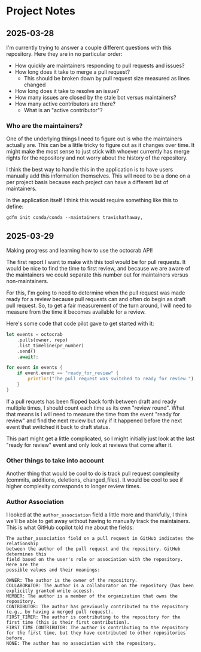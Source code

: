 # Project Notes

## 2025-03-28

I'm currently trying to answer a couple different questions with this repository.
Here they are in no particular order:

- How quickly are maintainers responding to pull requests and issues?
- How long does it take to merge a pull request?
    - This should be broken down by pull request size measured as lines changed
- How long does it take to resolve an issue?
- How many issues are closed by the stale bot versus maintainers?
- How many active contributors are there?
    - What is an "active contributor"?

### Who are the maintainers?

One of the underlying things I need to figure out is who the maintainers
actually are. This can be a little tricky to figure out as it changes over
time. It might make the most sense to just stick with whoever currently has
merge rights for the repository and not worry about the history of the repository.

I think the best way to handle this in the application is to have users manually
add this information themselves. This will need to be a done on a per project
basis because each project can have a different list of maintainers.

In the application itself I think this would require something like this
to define:

```
gdfm init conda/conda --maintainers travishathaway,
```

## 2025-03-29

Making progress and learning how to use the octocrab API!

The first report I want to make with this tool would be for pull requests.
It would be nice to find the time to first review, and because we are aware
of the maintainers we could separate this number out for maintainers versus
non-maintainers.

For this, I'm going to need to determine when the pull request was made ready
for a review because pull requests can and often do begin as draft pull request.
So, to get a fair measurement of the turn around, I will need to measure from the
time it becomes available for a review.

Here's some code that code pilot gave to get started with it:

```rust
let events = octocrab
    .pulls(owner, repo)
    .list_timeline(pr_number)
    .send()
    .await?;

for event in events {
    if event.event == "ready_for_review" {
        println!("The pull request was switched to ready for review.");
    }
}
```

If a pull requets has been flipped back forth between draft and ready multiple
times, I should count each time as its own "review round". What that means is
I will need to measure the time from the event "ready for review" and find
the next review but only if it happened before the next event that switched
it back to draft status.

This part might get a little complicated, so I might initially just look at
the last "ready for review" event and only look at reviews that come after it.

### Other things to take into account

Another thing that would be cool to do is track pull request complexity
(commits, additions, deletions, changed_files). It would be cool to see
if higher complexity corresponds to longer review times.

### Author Association

I looked at the `author_association` field a little more and thankfully,
I think we'll be able to get away without having to manually track the
maintainers. This is what GitHub copilot told me about the fields:

```
The author_association field on a pull request in GitHub indicates the relationship
between the author of the pull request and the repository. GitHub determines this
field based on the user's role or association with the repository. Here are the
possible values and their meanings:

OWNER: The author is the owner of the repository.
COLLABORATOR: The author is a collaborator on the repository (has been explicitly granted write access).
MEMBER: The author is a member of the organization that owns the repository.
CONTRIBUTOR: The author has previously contributed to the repository (e.g., by having a merged pull request).
FIRST_TIMER: The author is contributing to the repository for the first time (this is their first contribution).
FIRST_TIME_CONTRIBUTOR: The author is contributing to the repository for the first time, but they have contributed to other repositories before.
NONE: The author has no association with the repository.
```


